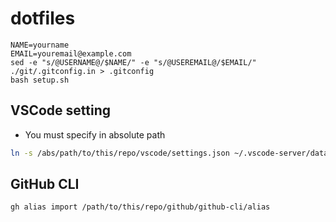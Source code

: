 # dotfiles

```
NAME=yourname
EMAIL=youremail@example.com
sed -e "s/@USERNAME@/$NAME/" -e "s/@USEREMAIL@/$EMAIL/" ./git/.gitconfig.in > .gitconfig
bash setup.sh
```

## VSCode setting

- You must specify in absolute path
```sh
ln -s /abs/path/to/this/repo/vscode/settings.json ~/.vscode-server/data/Machine
```

## GitHub CLI

```sh
gh alias import /path/to/this/repo/github/github-cli/alias
```
